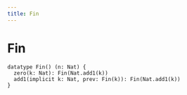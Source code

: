 ```yaml
---
title: Fin
---
```


# Fin

``` cicada wishful-thinking
datatype Fin() (n: Nat) {
  zero(k: Nat): Fin(Nat.add1(k))
  add1(implicit k: Nat, prev: Fin(k)): Fin(Nat.add1(k))
}
```
